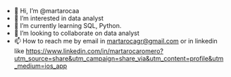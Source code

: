 - 👋 Hi, I’m @martarocaa
- 👀 I’m interested in data analyst
- 🌱 I’m currently learning SQL, Python.
- 💞️ I’m looking to collaborate on data analyst
- 📫 How to reach me by email in martarocagr@gmail.com or in linkedin like https://www.linkedin.com/in/martarocaromero?utm_source=share&utm_campaign=share_via&utm_content=profile&utm_medium=ios_app

<!---
martarocaa/martarocaa is a ✨ special ✨ repository because its `README.md` (this file) appears on your GitHub profile.
You can click the Preview link to take a look at your changes.
--->
